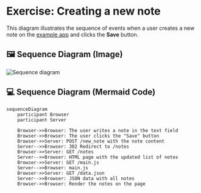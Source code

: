 # Exercise: Creating a new note

This diagram illustrates the sequence of events when a user creates a new note on the [example app](https://studies.cs.helsinki.fi/exampleapp/notes) and clicks the **Save** button.

## 🖼 Sequence Diagram (Image)

![Sequence diagram](./diagram.png)

## 💻 Sequence Diagram (Mermaid Code)

```mermaid
sequenceDiagram
    participant Browser
    participant Server

    Browser->>Browser: The user writes a note in the text field
    Browser->>Browser: The user clicks the "Save" button
    Browser->>Server: POST /new_note with the note content
    Server-->>Browser: 302 Redirect to /notes
    Browser->>Server: GET /notes
    Server-->>Browser: HTML page with the updated list of notes
    Browser->>Server: GET /main.js
    Server-->>Browser: main.js
    Browser->>Server: GET /data.json
    Server-->>Browser: JSON data with all notes
    Browser->>Browser: Render the notes on the page
```
